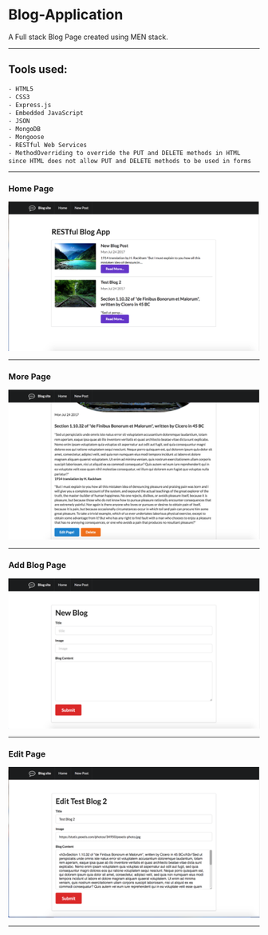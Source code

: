 # Blog-Application
A Full stack Blog Page created using MEN stack.
* * *
## Tools used:
	- HTML5
	- CSS3
	- Express.js
	- Embedded JavaScript
	- JSON
	- MongoDB
	- Mongoose
	- RESTful Web Services
	- MethodOverriding to override the PUT and DELETE methods in HTML since HTML does not allow PUT and DELETE methods to be used in forms
	
* * *
### Home Page
![](images/home.png)
* * *
### More Page
![](images/more.png)
* * *
### Add Blog Page
![](images/add.png)
* * *
### Edit Page
![](images/edit.png)
* * * 
